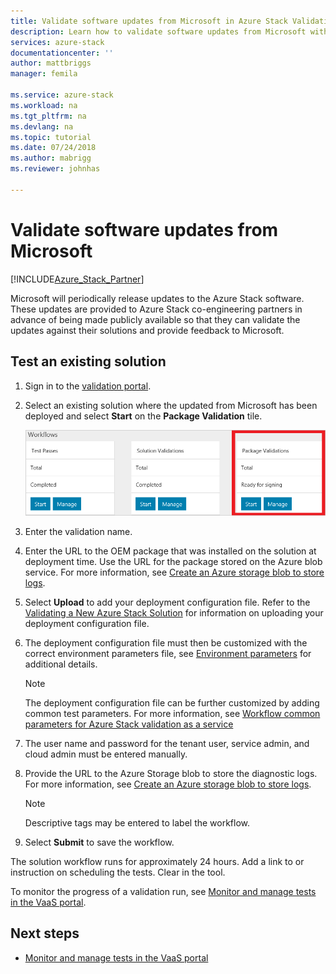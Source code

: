 ```yaml
---
title: Validate software updates from Microsoft in Azure Stack Validation as a Service | Microsoft Docs
description: Learn how to validate software updates from Microsoft with Validation as a Service.
services: azure-stack
documentationcenter: ''
author: mattbriggs
manager: femila

ms.service: azure-stack
ms.workload: na
ms.tgt_pltfrm: na
ms.devlang: na
ms.topic: tutorial
ms.date: 07/24/2018
ms.author: mabrigg
ms.reviewer: johnhas

---
```


# Validate software updates from Microsoft

[!INCLUDE[Azure_Stack_Partner](./includes/azure-stack-partner-appliesto.md)]

Microsoft will periodically release updates to the Azure Stack software. These updates are provided to Azure Stack co-engineering partners in advance of being made publicly available so that they can validate the updates against their solutions and provide feedback to Microsoft.

## Test an existing solution

1. Sign in to the [validation portal](https://azurestackvalidation.com).

2. Select an existing solution where the updated from Microsoft has been deployed and select **Start** on the **Package Validation** tile.

    ![Package Validation](media/image3.png)

3. Enter the validation name.

4. Enter the URL to the OEM package that was installed on the solution at deployment time. Use the URL for the package stored on the Azure blob service. For more information, see [Create an Azure storage blob to store logs](azure-stack-vaas-set-up-account.md#create-an-azure-storage-blob-to-store-logs).

5. Select **Upload** to add your deployment configuration file. Refer to the [Validating a New Azure Stack Solution](azure-stack-vaas-validate-solution-new.md) for information on uploading your deployment configuration file.

6. The deployment configuration file must then be customized with the correct environment parameters file, see [Environment parameters](azure-stack-vaas-parameters.md#environment-parameters) for additional details.

    > [!Note]
    > The deployment configuration file can be further customized by adding common test parameters. For more information, see [Workflow common parameters for Azure Stack validation as a service](azure-stack-vaas-parameters.md)

7. The user name and password for the tenant user, service admin, and cloud admin must be entered manually.

8. Provide the URL to the Azure Storage blob to store the diagnostic logs. For more information, see [Create an Azure storage blob to store logs](azure-stack-vaas-set-up-account.md#create-an-azure-storage-blob-to-store-logs).

    > [!Note]  
    > Descriptive tags may be entered to label the workflow.

10. Select **Submit** to save the workflow.

The solution workflow runs for approximately 24 hours. Add a link to or instruction on scheduling the tests. Clear in the tool.

To monitor the progress of a validation run, see [Monitor and manage tests in the VaaS portal](azure-stack-vaas-monitor-test.md).

## Next steps

- [Monitor and manage tests in the VaaS portal](azure-stack-vaas-monitor-test.md)
